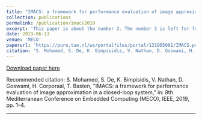 ```yaml
---
title: "IMACS: a framework for performance evaluation of image approximation in a closed-loop system"
collection: publications
permalink: /publication/imacs2019
excerpt: 'This paper is about the number 2. The number 3 is left for future work.'
date: 2019-06-13
venue: 'MECO'
paperurl: 'https://pure.tue.nl/ws/portalfiles/portal/131905081/IMACS.pdf'
citation: 'S. Mohamed, S. De, K. Bimpisidis, V. Nathan, D. Goswami, H. Corporaal, T. Basten, &quot;IMACS: a framework for performance evaluation of image approximation in a closed-loop system,&quot; <i>in: 8th Mediterranean Conference on Embedded Computing (MECO)</i>, 2019.'
---
```


[Download paper here](https://pure.tue.nl/ws/portalfiles/portal/131905081/IMACS.pdf)

Recommended citation: S. Mohamed, S. De, K. Bimpisidis, V. Nathan, D. Goswami, H. Corporaal, T. Basten, "IMACS: a framework for performance evaluation of image approximation in a closed-loop system," in: 8th Mediterranean Conference on Embedded Computing (MECO), IEEE, 2019, pp. 1–4.

---
